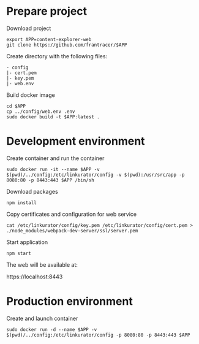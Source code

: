 # Prepare project

Download project

```
export APP=content-explorer-web
git clone https://github.com/frantracer/$APP
```

Create directory with the following files:

```
- config
|- cert.pem
|- key.pem
|- web.env
```

Build docker image

```
cd $APP
cp ../config/web.env .env
sudo docker build -t $APP:latest .
```


# Development environment

Create container and run the container

`sudo docker run -it --name $APP -v $(pwd)/../config:/etc/linkurator/config -v $(pwd):/usr/src/app -p 8080:80 -p 8443:443 $APP /bin/sh`

Download packages

`npm install`

Copy certificates and configuration for web service

```
cat /etc/linkurator/config/key.pem /etc/linkurator/config/cert.pem > ./node_modules/webpack-dev-server/ssl/server.pem
```

Start application

`npm start`

The web will be available at:

https://localhost:8443


# Production environment

Create and launch container

`sudo docker run -d --name $APP -v $(pwd)/../config:/etc/linkurator/config -p 8080:80 -p 8443:443 $APP`
